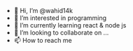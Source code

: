 - 👋 Hi, I’m @wahid14k
- 👀 I’m interested in programming 
- 🌱 I’m currently learning react & node js
- 💞️ I’m looking to collaborate on ...
- 📫 How to reach me 

<!---
wahid14k/wahid14k is a ✨ special ✨ repository because its `README.md` (this file) appears on your GitHub profile.
You can click the Preview link to take a look at your changes.
--->
